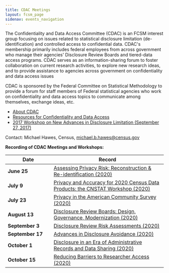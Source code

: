 ```yaml
---
title: CDAC Meetings
layout: fcsm_page
sidenav: events_navigation
---
```

<p>The Confidentiality and Data Access Committee (CDAC) is an FCSM interest group focusing on issues related to statistical disclosure limitation (de-identification) and controlled access to confidential data. CDAC's membership primarily includes federal employees from across government who manage their agencies' Disclosure Review Boards and tiered-data access programs. CDAC serves as an information-sharing forum to foster collaboration on current research activities, to explore new research ideas, and to provide assistance to agencies across government on confidentiality and data access issues</p>
<p>CDAC is sponsored by the Federal Committee on Statistical Methodology to provide a forum for staff members of Federal statistical agencies who work on confidentiality and data access topics to communicate among themselves, exchange ideas, etc.</p>
<ul>
  <li><a href="{{site.baseurl}}/groups/cdac-about">About CDAC</a></li>
  <li><a href="{{site.baseurl}}/groups/cdac-resources">Resources for Confidentiality and Data Access</a></li>
  <li><a href="{{site.baseurl}}/resources/2017-workshop">2017 Workshop on New Advances in Disclosure Limitation (September 27, 2017)</a></li>
</ul>

<p>Contact: Michael Hawes, Census, <a href="mailto:michael.b.hawes@census.gov">michael.b.hawes@census.gov</a> </p>

<p><strong>Recording of CDAC Meetings and Workshops:</strong></p><table border="0" cellpadding="0" cellspacing="0" aria-label="CDAC Meetings and Workshops">
  <thead>
    <tr>
      <th scope="col">Date</th>
      <th scope="col">Record</th>
    </tr>
  </thead>
  <tbody>
    <tr>
      <td style="width:130px;">
        <strong>June 25</strong>
      </td>
      <td>
        <a class="usa-link--external" href="https://www.youtube.com/watch?v=F62b3H_Pd2k&ab_channel=COPAFSemail" target="_blank">Assessing Privacy Risk: Reconstruction &amp; Re-identification (2020)</a>
      </td>
    </tr>
    <tr>
      <td>
        <strong>July 9</strong>
      </td>
      <td>
        <a class="usa-link--external" href="https://www.youtube.com/watch?v=6lT3Cxmw7RI&ab_channel=COPAFSemail" target="_blank">Privacy and Accuracy for 2020 Census Data Products: the CNSTAT Workshop (2020)</a>
      </td>
    </tr>
    <tr>
      <td>
        <strong>July 23</strong>
      </td>
      <td>
        <a class="usa-link--external" href="https://www.youtube.com/watch?v=6d75SfMyIKM&ab_channel=COPAFSemail" target="_blank">Privacy in the American Community Survey (2020)</a>
      </td>
    </tr>
    <tr>
      <td>
        <strong>August 13</strong>
      </td>
      <td>
        <a class="usa-link--external" href="https://www.youtube.com/watch?v=8vue0A6aJqI&ab_channel=COPAFSemail" target="_blank">Disclosure Review Boards: Design, Governance, Modernization (2020)</a>
      </td>
    </tr>
    <tr>
      <td>
        <strong>September 3</strong>
      </td>
      <td>
        <a class="usa-link--external" href="https://www.youtube.com/watch?v=Z98gYewf2IA&ab_channel=COPAFSemail" target="_blank">Disclosure Review Risk Assessments (2020)</a>
      </td>
    </tr>
    <tr>
      <td>
        <strong>September 17</strong>
      </td>
      <td>
        <a class="usa-link--external" href="https://www.youtube.com/watch?v=doFXf1qZduE&ab_channel=COPAFSemail" target="_blank">Advances in Disclosure Avoidance (2020)</a>
      </td>
    </tr>
    <tr>
      <td>
        <strong>October 1</strong>
      </td>
      <td>
        <a class="usa-link--external" href="https://www.youtube.com/watch?v=lR7sNobhm48&ab_channel=COPAFSemail" target="_blank">Disclosure in an Era of Administrative Records and Data Sharing (2020)</a>
      </td>
    </tr>
    <tr>
      <td>
        <strong>October 15</strong>
      </td>
      <td>
        <a class="usa-link--external" href="https://www.youtube.com/watch?v=xS8rNtmVVQA&ab_channel=COPAFSemail" target="_blank">Reducing Barriers to Researcher Access (2020)</a>
      </td>
    </tr>
  </tbody>
</table>